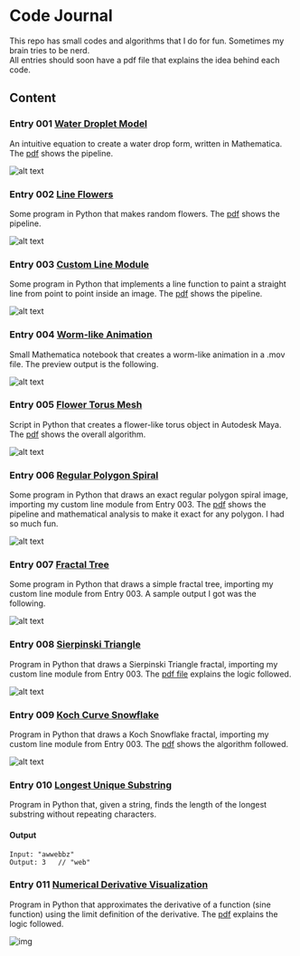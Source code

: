 # Code Journal

This repo has small codes and algorithms that I do for fun. Sometimes my brain tries to be nerd.
<br />
All entries should soon have a pdf file that explains the idea behind each code.<br />

## Content

### Entry 001 [Water Droplet Model](https://github.com/the-other-mariana/code-journal/tree/master/droplet-model)

An intuitive equation to create a water drop form, written in Mathematica. The [pdf](https://github.com/the-other-mariana/code-journal/blob/master/droplet-model/CJ01_WaterShader.pdf) shows the pipeline.<br />

![alt text](https://github.com/the-other-mariana/code-journal/blob/master/droplet-model/images/drop_factor05.png?raw=true)<br />

### Entry 002 [Line Flowers](https://github.com/the-other-mariana/code-journal/tree/master/line-flowers)

Some program in Python that makes random flowers. The [pdf](https://github.com/the-other-mariana/code-journal/blob/master/line-flowers/CJ02_LineFlowers.pdf) shows the pipeline.<br />

![alt text](https://github.com/the-other-mariana/code-journal/blob/master/line-flowers/result-images/CJ02_test36.png?raw=true)<br />

### Entry 003 [Custom Line Module](https://github.com/the-other-mariana/code-journal/tree/master/line)

Some program in Python that implements a line function to paint a straight line from point to point inside an image. The [pdf](https://github.com/the-other-mariana/code-journal/blob/master/line/CJ03_PolarLine.pdf) shows the pipeline.<br />

![alt text](https://github.com/the-other-mariana/code-journal/blob/master/line/output/red-blue-lines.png?raw=true)<br />

### Entry 004 [Worm-like Animation](https://github.com/the-other-mariana/code-journal/tree/master/worm)

Small Mathematica notebook that creates a worm-like animation in a .mov file. The preview output is the following.<br />

![alt text](https://github.com/the-other-mariana/code-journal/blob/master/worm/test.gif)<br />

### Entry 005 [Flower Torus Mesh](https://github.com/the-other-mariana/torus-worm)

Script in Python that creates a flower-like torus object in Autodesk Maya. The [pdf](https://github.com/the-other-mariana/torus-worm/blob/master/results/CJ05_SineTorus.pdf) shows the overall algorithm. <br />

![alt text](https://github.com/the-other-mariana/torus-worm/blob/master/results/flower-render.png?raw=true) <br />

### Entry 006 [Regular Polygon Spiral](https://github.com/the-other-mariana/code-journal/tree/master/poly-spiral)

Some program in Python that draws an exact regular polygon spiral image, importing my custom line module from Entry 003. The [pdf](https://github.com/the-other-mariana/code-journal/blob/master/poly-spiral/CJ06_PolygonSpiral.pdf) shows the pipeline and mathematical analysis to make it exact for any polygon. I had so much fun.<br />

![alt text](https://github.com/the-other-mariana/code-journal/blob/master/poly-spiral/results/square01.png?raw=true)<br />

### Entry 007 [Fractal Tree](https://github.com/the-other-mariana/code-journal/tree/master/fractal)

Some program in Python that draws a simple fractal tree, importing my custom line module from Entry 003. A sample output I got was the following.<br />

![alt text](https://github.com/the-other-mariana/code-journal/blob/master/fractal/results/tree_stats01.png?raw=true)<br />

### Entry 008 [Sierpinski Triangle](https://github.com/the-other-mariana/code-journal/tree/master/sierpinski-triangle)

Program in Python that draws a Sierpinski Triangle fractal, importing my custom line module from Entry 003. The [pdf file](https://github.com/the-other-mariana/code-journal/blob/master/sierpinski-triangle/CJ08_SierpinskiTriangle.pdf) explains the logic followed. <br />

![alt text](https://github.com/the-other-mariana/code-journal/blob/master/sierpinski-triangle/output/tri06.png?raw=true)<br />

### Entry 009 [Koch Curve Snowflake](https://github.com/the-other-mariana/code-journal/tree/master/koch-snowflake)

Program in Python that draws a Koch Snowflake fractal, importing my custom line module from Entry 003. The [pdf](https://github.com/the-other-mariana/code-journal/blob/master/koch-snowflake/CJ09_KochCurve.pdf) shows the algorithm followed. <br />

![alt text](https://github.com/the-other-mariana/code-journal/blob/master/koch-snowflake/output/koch01.png?raw=true)<br />

### Entry 010 [Longest Unique Substring](https://github.com/the-other-mariana/code-journal/tree/master/longest-unique-string)

Program in Python that, given a string, finds the length of the longest substring without repeating characters. <br />

#### Output

```
Input: "awwebbz"
Output: 3	// "web"
```

### Entry 011 [Numerical Derivative Visualization](https://github.com/the-other-mariana/code-journal/tree/master/deriv)

Program in Python that approximates the derivative of a function (sine function) using the limit definition of the derivative. The [pdf](https://github.com/the-other-mariana/code-journal/blob/master/deriv/CJ11_Deriv.pdf) explains the logic followed.

![img](deriv/res/plot.png)